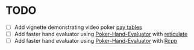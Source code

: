 # TODO

- [ ] Add vignette demonstrating video poker [pay tables](https://www.gamblingsites.org/casino/video-poker/pay-tables/)
- [ ] Add faster hand evaluator using [Poker-Hand-Evaluator](https://github.com/HenryRLee/PokerHandEvaluator) with [reticulate](https://rstudio.github.io/reticulate/index.html)
- [ ] Add faster hand evaluator using [Poker-Hand-Evaluator](https://github.com/HenryRLee/PokerHandEvaluator) with [Rcpp](https://adv-r.hadley.nz/rcpp.html)
